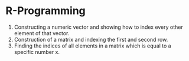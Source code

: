 # R-Programming

1) Constructing a numeric vector and showing how to index every other element of that vector.
2) Construction of a matrix and indexing the first and second row.
3) Finding the indices of all elements in a matrix which is equal to a specific number x.

